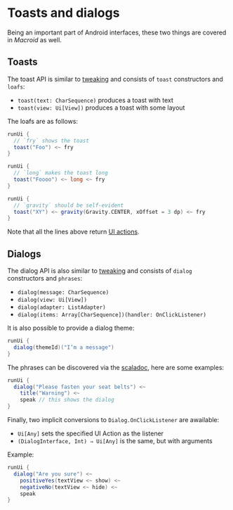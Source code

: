 # Toasts and dialogs

Being an important part of Android interfaces, these two things are covered in *Macroid* as well.

## Toasts

The toast API is similar to [tweaking](Tweaks.html#tweaking) and consists of `toast` constructors and `loafs`:

* `toast(text: CharSequence)` produces a toast with text
* `toast(view: Ui[View])` produces a toast with some layout

The loafs are as follows:

```scala
runUi {
  // `fry` shows the toast
  toast("Foo") <~ fry
}

runUi {
  // `long` makes the toast long
  toast("Foooo") <~ long <~ fry
}

runUi {
  // `gravity` should be self-evident
  toast("XY") <~ gravity(Gravity.CENTER, xOffset = 3 dp) <~ fry
}
```

Note that all the lines above return [UI actions](UiAction.html).

## Dialogs

The dialog API is also similar to [tweaking](Tweaks.html#tweaking) and consists of `dialog` constructors and `phrases`:

* `dialog(message: CharSequence)`
* `dialog(view: Ui[View])`
* `dialog(adapter: ListAdapter)`
* `dialog(items: Array[CharSequence])(handler: OnClickListener)`

It is also possible to provide a dialog theme:

```scala
runUi {
  dialog(themeId)("I’m a message")
}
```

The phrases can be discovered via the [scaladoc](../api/macroid/Phrases$.html), here are some examples:

```scala
runUi {
  dialog("Please fasten your seat belts") <~
    title("Warning") <~
    speak // this shows the dialog
}
```

Finally, two implicit conversions to `Dialog.OnClickListener` are awailable:

* `Ui[Any]` sets the specified UI Action as the listener
* `(DialogInterface, Int) ⇒ Ui[Any]` is the same, but with arguments

Example:

```scala
runUi {
  dialog("Are you sure") <~
    positiveYes(textView <~ show) <~
    negativeNo(textView <~ hide) <~
    speak
}
```